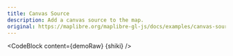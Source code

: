 ```yaml
---
title: Canvas Source
description: Add a canvas source to the map.
original: https://maplibre.org/maplibre-gl-js/docs/examples/canvas-source/
---
```


<script lang="ts">
  import Demo from "./Canvas.svelte";
  import demoRaw from "./Canvas.svelte?raw";
  import CodeBlock from "../../CodeBlock.svelte";
  let { shiki } = $props();
</script>

<Demo />

<CodeBlock content={demoRaw} {shiki} />
